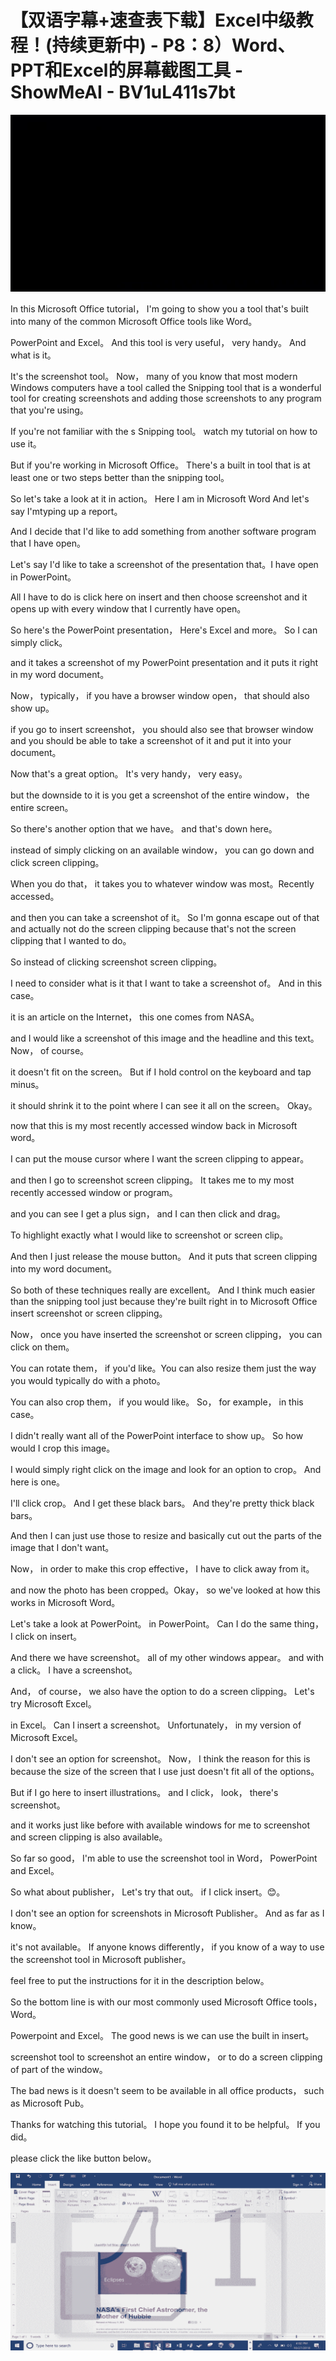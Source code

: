 # 【双语字幕+速查表下载】Excel中级教程！(持续更新中) - P8：8）Word、PPT和Excel的屏幕截图工具 - ShowMeAI - BV1uL411s7bt

![](img/c9f198c70a23d98da6f60d5ef6e59dd1_0.png)

In this Microsoft Office tutorial， I'm going to show you a tool that's built into many of the common Microsoft Office tools like Word。

 PowerPoint and Excel。 And this tool is very useful， very handy。 And what is it。

 It's the screenshot tool。 Now， many of you know that most modern Windows computers have a tool called the Snipping tool that is a wonderful tool for creating screenshots and adding those screenshots to any program that you're using。

 If you're not familiar with the s Snipping tool。 watch my tutorial on how to use it。

 But if you're working in Microsoft Office。 There's a built in tool that is at least one or two steps better than the snipping tool。

 So let's take a look at it in action。 Here I am in Microsoft Word And let's say I'mtyping up a report。

 And I decide that I'd like to add something from another software program that I have open。

 Let's say I'd like to take a screenshot of the presentation that。I have open in PowerPoint。

 All I have to do is click here on insert and then choose screenshot and it opens up with every window that I currently have open。

 So here's the PowerPoint presentation， Here's Excel and more。 So I can simply click。

 and it takes a screenshot of my PowerPoint presentation and it puts it right in my word document。

 Now， typically， if you have a browser window open， that should also show up。

 if you go to insert screenshot， you should also see that browser window and you should be able to take a screenshot of it and put it into your document。

 Now that's a great option。 It's very handy， very easy。

 but the downside to it is you get a screenshot of the entire window， the entire screen。

 So there's another option that we have。 and that's down here。

 instead of simply clicking on an available window， you can go down and click screen clipping。

 When you do that， it takes you to whatever window was most。Recently accessed。

 and then you can take a screenshot of it。 So I'm gonna escape out of that and actually not do the screen clipping because that's not the screen clipping that I wanted to do。

 So instead of clicking screenshot screen clipping。

 I need to consider what is it that I want to take a screenshot of。 And in this case。

 it is an article on the Internet， this one comes from NASA。

 and I would like a screenshot of this image and the headline and this text。 Now， of course。

 it doesn't fit on the screen。 But if I hold control on the keyboard and tap minus。

 it should shrink it to the point where I can see it all on the screen。 Okay。

 now that this is my most recently accessed window back in Microsoft word。

 I can put the mouse cursor where I want the screen clipping to appear。

 and then I go to screenshot screen clipping。 It takes me to my most recently accessed window or program。

 and you can see I get a plus sign， and I can then click and drag。

To highlight exactly what I would like to screenshot or screen clip。

 And then I just release the mouse button。 And it puts that screen clipping into my word document。

 So both of these techniques really are excellent。 And I think much easier than the snipping tool just because they're built right in to Microsoft Office insert screenshot or screen clipping。

 Now， once you have inserted the screenshot or screen clipping， you can click on them。

You can rotate them， if you'd like。You can also resize them just the way you would typically do with a photo。

 You can also crop them， if you would like。 So， for example， in this case。

 I didn't really want all of the PowerPoint interface to show up。 So how would I crop this image。

 I would simply right click on the image and look for an option to crop。 And here is one。

 I'll click crop。 And I get these black bars。 And they're pretty thick black bars。

 And then I can just use those to resize and basically cut out the parts of the image that I don't want。

Now， in order to make this crop effective， I have to click away from it。

 and now the photo has been cropped。Okay， so we've looked at how this works in Microsoft Word。

 Let's take a look at PowerPoint。 in PowerPoint。 Can I do the same thing， I click on insert。

 And there we have screenshot。 all of my other windows appear。 and with a click。 I have a screenshot。

 And， of course， we also have the option to do a screen clipping。 Let's try Microsoft Excel。

 in Excel。 Can I insert a screenshot。 Unfortunately， in my version of Microsoft Excel。

 I don't see an option for screenshot。 Now， I think the reason for this is because the size of the screen that I use just doesn't fit all of the options。

 But if I go here to insert illustrations。 and I click， look， there's screenshot。

 and it works just like before with available windows for me to screenshot and screen clipping is also available。

So far so good， I'm able to use the screenshot tool in Word， PowerPoint and Excel。

 So what about publisher， Let's try that out。 if I click insert。😊。

I don't see an option for screenshots in Microsoft Publisher。 And as far as I know。

 it's not available。 If anyone knows differently， if you know of a way to use the screenshot tool in Microsoft publisher。

 feel free to put the instructions for it in the description below。

 So the bottom line is with our most commonly used Microsoft Office tools， Word。

 Powerpoint and Excel。 The good news is we can use the built in insert。

 screenshot tool to screenshot an entire window， or to do a screen clipping of part of the window。

 The bad news is it doesn't seem to be available in all office products， such as Microsoft Pub。

Thanks for watching this tutorial。 I hope you found it to be helpful。 If you did。

 please click the like button below。

![](img/c9f198c70a23d98da6f60d5ef6e59dd1_2.png)